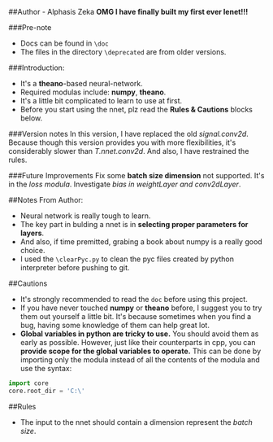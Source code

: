 ##Author - Alphasis Zeka
__OMG I have finally built my first ever lenet!!!__

###Pre-note
- Docs can be found in `\doc`
- The files in the directory `\deprecated` are from older versions.

###Introduction:
- It's a __theano__-based neural-network.
- Required modulas include: __numpy__, __theano__.
- It's a little bit complicated to learn to use at first.
- Before you start using the nnet, plz read the __Rules & Cautions__ blocks below.

###Version notes
In this version, I have replaced the old _signal.conv2d_. 
Because though this version provides you with more flexibilities, it's considerably slower than _T.nnet.conv2d_.
And also, I have restrained the rules.

###Future Improvements
Fix some __batch size dimension__ not supported. It's in the _loss modula_. 
Investigate _bias in weightLayer and conv2dLayer_.

##Notes From Author:
- Neural network is really tough to learn.
- The key part in bulding a nnet is in __selecting proper parameters for layers__.
- And also, if time premitted, grabing a book about numpy is a really good choice.
- I used the `\clearPyc.py` to clean the pyc files created by python interpreter before pushing to git.

##Cautions
- It's strongly recommended to read the `doc` before using this project.
- If you have never touched __numpy__ or __theano__ before, I suggest you to try them out yourself a little bit.
It's because sometimes when you find a bug, having some knowledge of them can help great lot.
- __Global variables in python are tricky to use.__ You should avoid them as early as possible.
However, just like their counterparts in cpp, you can __provide scope for the global variables to operate.__
This can be done by importing only the modula instead of all the contents of the modula and use the syntax:
```python
import core
core.root_dir = 'C:\'
```

##Rules
- The input to the nnet should contain a dimension represent the _batch size_.
